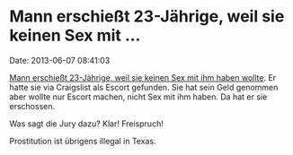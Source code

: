 Mann erschießt 23-Jährige, weil sie keinen Sex mit \...
=======================================================

Date: 2013-06-07 08:41:03

[Mann erschießt 23-Jährige, weil sie keinen Sex mit ihm haben
wollte](http://www.mysanantonio.com/news/local_news/article/Jury-acquits-escort-shooter-4581027.php).
Er hatte sie via Craigslist als Escort gefunden. Sie hat sein Geld
genommen aber wollte nur Escort machen, nicht Sex mit ihm haben. Da hat
er sie erschossen.

Was sagt die Jury dazu? Klar! Freispruch!

Prostitution ist übrigens illegal in Texas.
